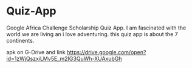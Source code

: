 # Quiz-App
Google Africa Challenge Scholarship Quiz App.
I am fascinated with the world we are living an i love adventuring.
this quiz app is about the 7 continents.

apk on G-Drive and  link https://drive.google.com/open?id=1zWjQszxiLMv5E_m2IG3QuWh-XUAxubGh

